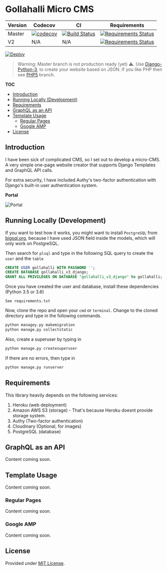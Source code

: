 # Gollahalli Micro CMS

| Version | Codecov | CI | Requirements |
|---------|--------------------------------------------------------------------------------------------------------------------------------------------------|-------------------------------------------------------------------------------------------------------------------------------------------|-----------------------------------------------------------------------------------------------------------------------------------------------------------------------------------------------------------------------|
| Master | [![codecov](https://codecov.io/gh/akshaybabloo/gollahalli-com/branch/master/graph/badge.svg)](https://codecov.io/gh/akshaybabloo/gollahalli-com) | [![Build Status](https://travis-ci.org/akshaybabloo/gollahalli-com.svg?branch=master)](https://travis-ci.org/akshaybabloo/gollahalli-com) | [![Requirements Status](https://requires.io/github/akshaybabloo/gollahalli-com/requirements.svg?branch=master)](https://requires.io/github/akshaybabloo/gollahalli-com/requirements/?branch=master) |
| V2 | N/A | N/A | [![Requirements Status](https://requires.io/github/akshaybabloo/gollahalli-com/requirements.svg?branch=Django-Python-3)](https://requires.io/github/akshaybabloo/gollahalli-com/requirements/?branch=Django-Python-3) |


[![Deploy](https://www.herokucdn.com/deploy/button.svg)](https://heroku.com/deploy?template=https://github.com/akshaybabloo/gollahalli-com)

> Warning: Master branch is not production ready (yet) :warning:. Use [Django-Python-3](https://github.com/akshaybabloo/gollahalli-com/tree/Django-Python-3), to create your website based on JSON. If you like PHP then see [PHP5](https://github.com/akshaybabloo/gollahalli-com/tree/PHP5) branch.

**TOC**

<!-- TOC depthFrom:2 depthTo:6 withLinks:1 updateOnSave:1 orderedList:0 -->

- [Introduction](#introduction)
- [Running Locally (Development)](#running-locally-development)
- [Requirements](#requirements)
- [GraphQL as an API](#graphql-as-an-api)
- [Template Usage](#template-usage)
	- [Regular Pages](#regular-pages)
	- [Google AMP](#google-amp)
- [License](#license)

<!-- /TOC -->

## Introduction

I have been sick of complicated CMS, so I set out to develop a micro-CMS. A very simple one-page website creator that supports Django Templates and GraphQL API calls.

For extra security, I have included Authy's two-factor authentication with Django's built-in user authentication system.

**Portal**

![Portal](https://raw.githubusercontent.com/akshaybabloo/gollahalli-com/master/screenshot/portal.JPG)

## Running Locally (Development)

If you want to test how it works, you might want to install `PostgreSQL` from [bigsql.org](http://bigsql.org/), because I have used JSON field inside the models, which will only work on PostgreSQL.

Then search for `plsql` and type in the following SQL query to create the `user` and the `table`

```sql
CREATE USER gollahalli WITH PASSWORD '';
CREATE DATABASE gollahalli_v3_django;
GRANT ALL PRIVILEGES ON DATABASE "gollahalli_v3_django" to gollahalli;
```

Once you have created the user and database, install these dependencies (Python 3.5 or 3.6)

```
See requirements.txt
```

Now, clone the repo and open your `cmd` or `terminal`. Change to the cloned directory and type in the following commands.

```cmd
python managey.py makemigration
python manage.py collectstatic
```

Also, create a superuser by typing in

```cmd
python manage.py createsuperuser
```

If there are no errors, then type in

```cmd
python manage.py runserver
```

## Requirements

This library heavily depends on the following services:

1. Heroku (web deployment)
2. Amazon AWS S3 (storage) - That's because Heroku doesnt provide storage system.
3. Authy (Two-factor authentication)
4. Cloudinary (Optional, for images)
5. PostgreSQL (database)

## GraphQL as an API

Content coming soon.

## Template Usage

Content coming soon.

### Regular Pages

Content coming soon.

### Google AMP

Content coming soon.

## License

Provided under [MIT License](https://github.com/akshaybabloo/gollahalli-com/blob/master/LICENSE.md).
